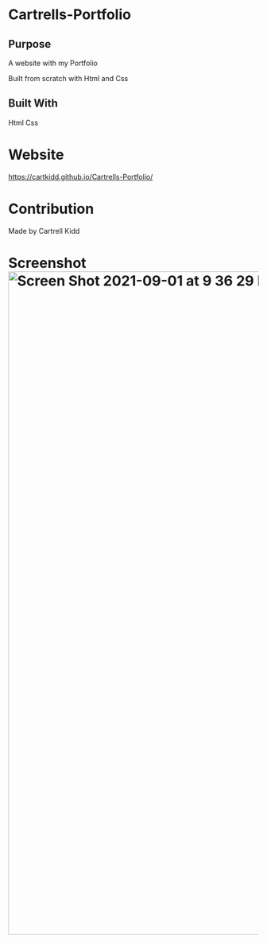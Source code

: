 # Cartrells-Portfolio

## Purpose
A website with my Portfolio

Built from scratch with Html and Css

## Built With 
Html
Css

# Website
https://cartkidd.github.io/Cartrells-Portfolio/

# Contribution
Made by Cartrell Kidd

# Screenshot <img width="1335" alt="Screen Shot 2021-09-01 at 9 36 29 PM" src="https://user-images.githubusercontent.com/88847604/131767527-5cd85b27-857b-493f-adcb-33dc220ef860.png">
